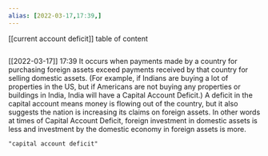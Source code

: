 ```yaml
---
alias: [2022-03-17,17:39,]
---
```

[[current account deficit]]
table of content
```toc
```

[[2022-03-17]] 17:39
It occurs when payments made by a country for purchasing foreign assets exceed payments received by that country for selling domestic assets. (For example, if Indians are buying a lot of properties in the US, but if Americans are not buying any properties or buildings in India, India will have a Capital Account Deficit.)
A deficit in the capital account means money is flowing out of the country, but it also suggests the nation is increasing its claims on foreign assets.
In other words at times of Capital Account Deficit, foreign investment in domestic assets is less and investment by the domestic economy in foreign assets is more.
```query
"capital account deficit"
```